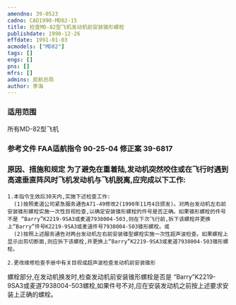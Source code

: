 ```yaml
---
amendno: 39-0523  
cadno: CAD1990-MD82-15  
title: 检查MD-82型飞机发动机前安装锥形螺栓  
publishdate: 1990-12-26  
effdate: 1991-01-03  
acmodels: ["MD82"]  
tags: []  
engs: []  
pns: []  
mfrs: []  
admins: 民航总局  
author: 李海  
---
```

  
### 适用范围  
所有MD-82型飞机  
  
<!--more-->  
### 参考文件    FAA适航指令 90-25-04 修正案 39-6817  
  
### 原因、措施和规定     为了避免在重着陆,发动机突然咬住或在飞行时遇到高速垂直阵风时飞机发动机与飞机脱离,应完成以下工作:  
    1.本指令生效后30天内,实施下述检查工作:  
      (1)按照麦道公司紧急服务通告A71-49修改2(1990年11月4日颁发)。对两台发动机左右前安装锥形螺栓实施一次性目视检查,以确定安装锥形螺栓的件号是否正确。如果锥形螺栓的件号不是 “Barry”K2219-9SA3或麦道7938004-503,则在下次飞行前,拆下该螺栓并更换上“Barry”件号K2219-9SA3或麦道件号7938004-503锥形螺栓。或  
      (2)按照上述服务通告对两台发动机左右前安装锥型螺栓实施一次性超声波检查。如果螺栓上显示出剪切断面,则应拆下该螺栓,并更换上“Barry”K2219-9SA3或麦道7938004-503锥形螺栓。  
  
    2.更改维修检查手册中有关目视或超声波检查发动机前安装锥形  
  
螺栓部分,在发动机换发时,检查发动机前安装锥形螺栓是否是 “Barry”K2219-9SA3或麦道7938004-503螺栓,如果件号不对,应在安装发动机之前按上述要求安装上正确的螺栓。  
